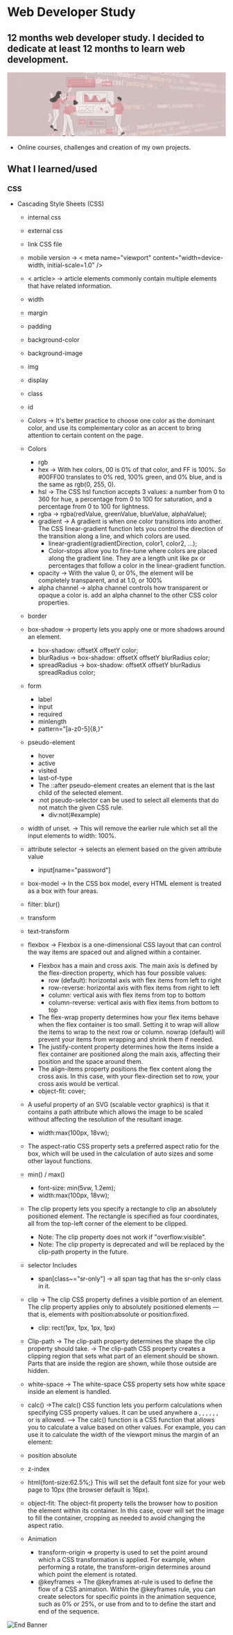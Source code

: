 # Web Developer Study
## 12 months web developer study. I decided to dedicate at least 12 months to learn web development.

![Begin Banner](/Documentation/top-1200x350.gif)

* Online courses, challenges and creation of my own projects.

## What I learned/used 
### CSS 
* Cascading Style Sheets (CSS) 
    * internal css
    * external css
    * link CSS file
    * mobile version -> < meta name="viewport" content="width=device-width, initial-scale=1.0" />
    * < article> -> article elements commonly contain multiple elements that have related information.
    * width
    * margin
    * padding
    * background-color
    * background-image
    * img 
    * display
    * class
    * id
    * Colors -> It's better practice to choose one color as the dominant color, and use its complementary color as an accent to bring attention to certain content on the page.
    * Colors
        * rgb
        * hex -> With hex colors, 00 is 0% of that color, and FF is 100%. So #00FF00 translates to 0% red, 100% green, and 0% blue, and is the same as rgb(0, 255, 0).
        * hsl -> The CSS hsl function accepts 3 values: a number from 0 to 360 for hue, a percentage from 0 to 100 for saturation, and a percentage from 0 to 100 for lightness.
        * rgba -> rgba(redValue, greenValue, blueValue, alphaValue);
        * gradient -> A gradient is when one color transitions into another. The CSS linear-gradient function lets you control the direction of the transition along a line, and which colors are used.
            * linear-gradient(gradientDirection, color1, color2, ...);
            * Color-stops allow you to fine-tune where colors are placed along the gradient line. They are a length unit like px or percentages that follow a color in the linear-gradient function.
        * opacity -> With the value 0, or 0%, the element will be completely transparent, and at 1.0, or 100%
        * alpha channel -> alpha channel controls how transparent or opaque a color is. add an alpha channel to the other CSS color properties.
    * border
    * box-shadow -> property lets you apply one or more shadows around an element.
        * box-shadow: offsetX offsetY color;
        * blurRadius ->  box-shadow: offsetX offsetY blurRadius color;
        * spreadRadius -> box-shadow: offsetX offsetY blurRadius spreadRadius color;
    * form
        * label
        * input
        * required
        * minlength
        * pattern="[a-z0-5]{8,}"
    * pseudo-element
        * hover
        * active
        * visited
        * last-of-type
        * The ::after pseudo-element creates an element that is the last child of the selected element.
        * :not pseudo-selector can be used to select all elements that do not match the given CSS rule.
            * div:not(#example)

    * width of unset. -> This will remove the earlier rule which set all the input elements to width: 100%.
    * attribute selector -> selects an element based on the given attribute value
        * input[name="password"]
    * box-model -> In the CSS box model, every HTML element is treated as a box with four areas.
    * filter: blur()
    * transform
    * text-transform
    * flexbox -> Flexbox is a one-dimensional CSS layout that can control the way items are spaced out and aligned within a container.
        * Flexbox has a main and cross axis. The main axis is defined by the flex-direction property, which has four possible values:
            * row (default): horizontal axis with flex items from left to right
            * row-reverse: horizontal axis with flex items from right to left
            * column: vertical axis with flex items from top to bottom
            * column-reverse: vertical axis with flex items from bottom to top
        * The flex-wrap property determines how your flex items behave when the flex container is too small. Setting it to wrap will allow the items to wrap to the next row or column. nowrap (default) will prevent your items from wrapping and shrink them if needed.
        * The justify-content property determines how the items inside a flex container are positioned along the main axis, affecting their position and the space around them.
        * The align-items property positions the flex content along the cross axis. In this case, with your flex-direction set to row, your cross axis would be vertical.
        * object-fit: cover;
    * A useful property of an SVG (scalable vector graphics) is that it contains a path attribute which allows the image to be scaled without affecting the resolution of the resultant image.
        *   width:max(100px, 18vw);
    * The aspect-ratio CSS property sets a preferred aspect ratio for the box, which will be used in the calculation of auto sizes and some other layout functions.
    * min() / max() 
        * font-size: min(5vw, 1.2em);
        * width:max(100px, 18vw);
    * The clip property lets you specify a rectangle to clip an absolutely positioned element. The rectangle is specified as four coordinates, all from the top-left corner of the element to be clipped.
        * Note: The clip property does not work if "overflow:visible".
        * Note: The clip property is deprecated and will be replaced by the clip-path property in the future.



    * selector Includes
        * span[class~="sr-only"] -> all span tag that has the sr-only class in it.
    * clip -> The clip CSS property defines a visible portion of an element. The clip property applies only to absolutely positioned elements — that is, elements with position:absolute or position:fixed.
        * clip: rect(1px, 1px, 1px, 1px)
    * Clip-path -> The clip-path property determines the shape the clip property should take. -> The clip-path CSS property creates a clipping region that sets what part of an element should be shown. Parts that are inside the region are shown, while those outside are hidden.
    * white-space -> The white-space CSS property sets how white space inside an element is handled.
    * calc() ->The calc() CSS function lets you perform calculations when specifying CSS property values. It can be used anywhere a <length>, <frequency>, <angle>, <time>, <percentage>, <number>, or <integer> is allowed. --> The calc() function is a CSS function that allows you to calculate a value based on other values. For example, you can use it to calculate the width of the viewport minus the margin of an element:
    * position absolute
    * z-index
    
    * html{font-size:62.5%;} This will set the default font size for your web page to 10px (the browser default is 16px). 

    * object-fit: The object-fit property tells the browser how to position the element within its container. In this case, cover will set the image to fill the container, cropping as needed to avoid changing the aspect ratio.


    * Animation
        * transform-origin => property is used to set the point around which a CSS transformation is applied. For example, when performing a rotate, the transform-origin determines around which point the element is rotated.
        * @keyframes -> The @keyframes at-rule is used to define the flow of a CSS animation. Within the @keyframes rule, you can create selectors for specific points in the animation sequence, such as 0% or 25%, or use from and to to define the start and end of the sequence.








    

![End Banner](/Documentation/botton-1200x350.gif)